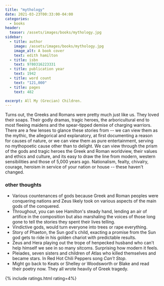 ```yaml
---
title: "mythology"
date: 2021-03-23T00:33:00-04:00
categories:
  - books
header:
  teaser: /assets/images/books/mythology.jpg
sidebar:
  - title: author
    image: /assets/images/books/mythology.jpg
    image_alt: A book cover
    text: edith hamilton
  - title: isbn
    text: 9780316223331
  - title: publication year
    text: 1942
  - title: word count
    text: "121,000"
  - title: pages
    text: 482

excerpt: All My (Grecian) Children.
---
```

Turns out, the Greeks and Romans were pretty much just like us. They loved their soaps. Their godly dramas, tragic heroes, the arboricultural end to most fleeing maidens and the spear-tipped demise of charging warriors. There are a few lenses to glance these stories from -- we can view them as the mythic, the allegorical and explanatory, at first documenting a reason for causes of nature, or we can view them as pure entertainment, serving no mythopoetic cause other than to delight. We can view through the prism of the gods and tragic heroes the Greek and Roman worldview, their values and ethics and culture, and its easy to draw the line from modern, western sensibilities and those of 5,000 years ago. Nationalism, fealty, chivalry, courage, heroism in service of your nation or house -- these haven't changed.

### other thoughts
- Various countenances of gods because Greek and Roman peoples were conquering nations and Zeus likely took on various aspects of the main gods of the conquered.
- Throughout, you can see Hamilton's steady hand, lending an air of artifice in the composition but also marshaling the voices of those long gone to tell the stories they spent their lives telling.
- Vindictive gods, would turn everyone into trees or rape everything.
- Story of Phaeton, the Sun god's child, exacting a promise from the Sun god gets to ride in his golden chariot with predictable results.
- Zeus and Hera playing out the trope of henpecked husband who can't help himself we see in so many sitcoms. Surprising how modern it feels.
- Pleiades, seven sisters and children of Atlas who killed themselves and became stars. In Red Hot Chili Peppers song *Can't Stop*.
- Might go back to Keats or Shelley or Woodsworth or Blake and read their poetry now. They all wrote heavily of Greek tragedy.

{% include ratings.html rating=4%}
